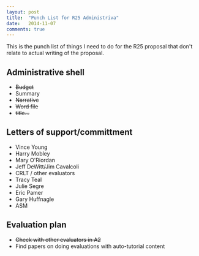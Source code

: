 ```yaml
---
layout: post
title:  "Punch List for R25 Administriva"
date:   2014-11-07
comments: true
---
```


This is the punch list of things I need to do for the R25 proposal that don't
relate to actual writing of the proposal.

## Administrative shell
  * ~~Budget~~
  * Summary
  * ~~Narrative~~
  * ~~Word file~~
  * ~~title...~~


## Letters of support/committment
  * Vince Young
  * Harry Mobley
  * Mary O'Riordan
  * Jeff DeWitt/Jim Cavalcoli
  * CRLT / other evaluators
  * Tracy Teal
  * Julie Segre
  * Eric Pamer
  * Gary Huffnagle
  * ASM


## Evaluation plan
  * ~~Check with other evaluators in A2~~
  * Find papers on doing evaluations with auto-tutorial content
